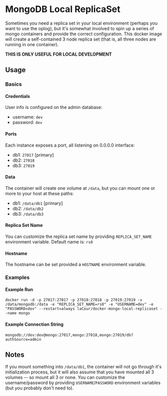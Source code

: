 # MongoDB Local ReplicaSet

Sometimes you need a replica set in your local environment (perhaps you want to use the oplog), but it's somewhat involved to spin up a series of mongo containers and provide the correct configuration. This docker image will create a self-contained 3 node replica set (that is, all three nodes are running in one container).

**THIS IS ONLY USEFUL FOR LOCAL DEVELOPMENT**

## Usage

### Basics

#### Credentials
User info is configured on the admin database:

  - username: `dev`
  - password: `dev`

#### Ports
Each instance exposes a port, all listening on 0.0.0.0 interface:

  - db1: `27017` [primary]
  - db2: `27018`
  - db3: `27019`

#### Data
The container will create one volume at `/data`, but you can mount one or more to your host at these paths:

  - db1: `/data/db1` [primary]
  - db2: `/data/db2`
  - db3: `/data/db3`

#### Replica Set Name
You can customize the replica set name by providing `REPLICA_SET_NAME` environment variable. Default name is: `rs0`

#### Hostname
The hostname can be set provided a `HOSTNAME` environment variable.

### Examples

#### Example Run

    docker run -d -p 27017:27017 -p 27018:27018 -p 27019:27019 -v /data/mongodb:/data -e "REPLICA_SET_NAME=rs0" -e "USERNAME=dev" -e "PASSWORD=dev" --restart=always laCour/docker-mongo-local-replicaset --name mongo

#### Example Connection String

    mongodb://dev:dev@mongo:27017,mongo:27018,mongo:27019/db?authSource=admin

## Notes

If you mount something into `/data/db1`, the container will not go through it's initialization process, but it will also assume that you have mounted all 3 volumes -- so mount all 3 or none. You can customize the username/password by providing `USERNAME`/`PASSWORD` environment variables (but you probably don't need to).
